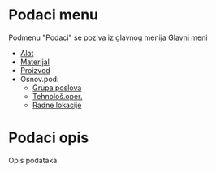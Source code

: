 # Podaci menu

Podmenu "Podaci" se poziva iz glavnog menija [Glavni meni](../../index_sr.md)

- [Alat](mk001_sr/mk001_sr.md)
- [Materijal](mk002_sr/mk002_sr.md)
- [Proizvod](mk003_sr/mk003_sr.md)
- Osnov.pod:
  - [Grupa poslova](mk101_sr/mk101_sr.md)
  - [Tehnološ.oper.](pr001_sr/pr001_sr.md)
  - [Radne lokacije](pr002_sr/pr002_sr.md)

# Podaci opis

Opis podataka.

